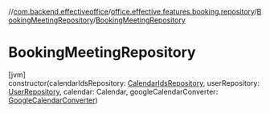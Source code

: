 //[com.backend.effectiveoffice](../../../index.md)/[office.effective.features.booking.repository](../index.md)/[BookingMeetingRepository](index.md)/[BookingMeetingRepository](-booking-meeting-repository.md)

# BookingMeetingRepository

[jvm]\
constructor(calendarIdsRepository: [CalendarIdsRepository](../../office.effective.features.calendar.repository/-calendar-ids-repository/index.md), userRepository: [UserRepository](../../office.effective.features.user.repository/-user-repository/index.md), calendar: Calendar, googleCalendarConverter: [GoogleCalendarConverter](../../office.effective.features.booking.converters/-google-calendar-converter/index.md))
